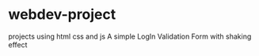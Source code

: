 # webdev-project
projects using html css and js
A simple LogIn Validation Form with shaking effect 
